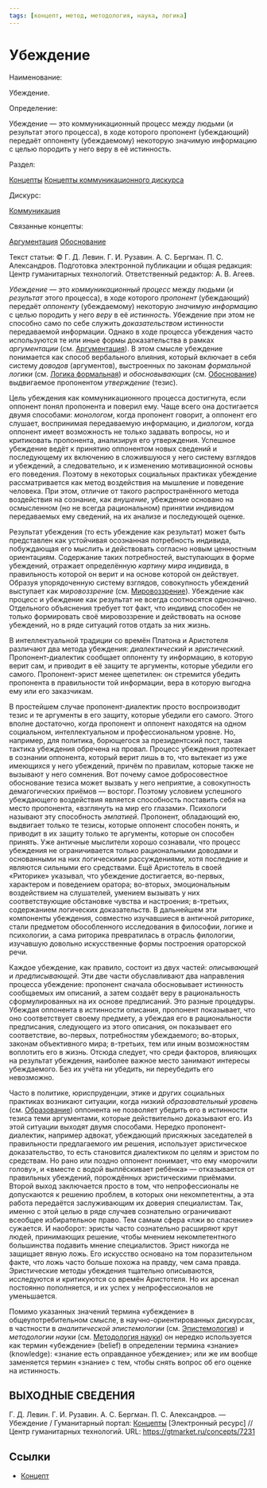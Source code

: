```yaml
---
tags: [концепт, метод, методология, наука, логика]
---
```

# Убеждение

Наименование:

Убеждение.

Определение:

Убеждение — это коммуникационный процесс между людьми (и результат этого процесса), в ходе которого пропонент (убеждающий) передаёт оппоненту (убеждаемому) некоторую значимую информацию с целью породить у него веру в её истинность.

Раздел:

[Концепты](https://gtmarket.ru/concepts/)  [Концепты коммуникационного дискурса](https://gtmarket.ru/concepts/media-concepts)

Дискурс:

[Коммуникация](https://gtmarket.ru/concepts/7132)

Связанные концепты:

[Аргументация](https://gtmarket.ru/concepts/7226) [Обоснование](https://gtmarket.ru/concepts/7097)

Текст статьи: © Г. Д. Левин. Г. И. Рузавин. А. С. Бергман. П. С. Александров. Подготовка электронной публикации и общая редакция: Центр гуманитарных технологий. Ответственный редактор: А. В. Агеев.

_Убеждение_ — это _коммуникационный процесс_ между людьми (и _результат_ этого процесса), в ходе которого _пропонент_ (убеждающий) передаёт _оппоненту_ (убеждаемому) некоторую _значимую информацию_ с целью породить у него _веру_ в её _истинность_. Убеждение при этом не способно само по себе служить _доказательством_ истинности передаваемой информации. Однако в ходе процесса убеждения часто используются те или иные формы доказательства в рамках _аргументации_ (см. [Аргументация](https://gtmarket.ru/concepts/7226)). В этом смысле убеждение понимается как способ вербального влияния, который включает в себя систему _доводов_ (аргументов), выстроенных по законам _формальной логики_ (см. [Логика формальная](https://gtmarket.ru/concepts/7028)) и _обосновывающих_ (см. [Обоснование](https://gtmarket.ru/concepts/7097)) выдвигаемое пропонентом _утверждение_ (тезис).

Цель убеждения как коммуникационного процесса достигнута, если оппонент понял пропонента и поверил ему. Чаще всего она достигается двумя способами: _монологом_, когда пропонент говорит, а оппонент его слушает, воспринимая передаваемую информацию, и _диалогом_, когда оппонент имеет возможность не только задавать вопросы, но и критиковать пропонента, анализируя его утверждения. Успешное убеждение ведёт к принятию оппонентом новых сведений и последующему их включению в сложившуюся у него систему взглядов и убеждений, а следовательно, и к изменению мотивационной основы его поведения. Поэтому в некоторых социальных практиках убеждение рассматривается как метод воздействия на мышление и поведение человека. При этом, отличие от такого распространённого метода воздействия на сознание, как _внушение_, убеждение основано на осмысленном (но не всегда рациональном) принятии индивидом передаваемых ему сведений, на их анализе и последующей оценке.

Результат убеждения (то есть убеждение как результат) может быть представлен как устойчивая осознанная потребность индивида, побуждающая его мыслить и действовать согласно новым ценностным ориентациям. Содержание таких потребностей, выступающих в форме убеждений, отражает определённую _картину мира_ индивида, в правильность которой он верит и на основе которой он действует. Образуя упорядоченную систему взглядов, совокупность убеждений выступает как _мировоззрение_ (см. [Мировоззрение](https://gtmarket.ru/concepts/7105)). Убеждение как процесс и убеждение как результат не всегда соотносятся однозначно. Отдельного объяснения требует тот факт, что индивид способен не только формировать своё мировоззрение и действовать на основе убеждений, но в ряде ситуаций готов отдать за них жизнь.

В интеллектуальной традиции со времён Платона и Аристотеля различают два метода убеждения: _диалектический_ и _эристический_. Пропонент-диалектик сообщает оппоненту ту информацию, в которую верит сам, и приводит в её защиту те аргументы, которые убедили его самого. Пропонент-эрист менее щепетилен: он стремится убедить пропонента в правильности той информации, вера в которую выгодна ему или его заказчикам.

В простейшем случае пропонент-диалектик просто воспроизводит тезис и те аргументы в его защиту, которые убедили его самого. Этого вполне достаточно, когда пропонент и оппонент находятся на одном социальном, интеллектуальном и профессиональном уровне. Но, например, для политика, борющегося за президентский пост, такая тактика убеждения обречена на провал. Процесс убеждения протекает в сознании оппонента, который верит лишь в то, что вытекает из уже имеющихся у него убеждений, причём по правилам, которые также не вызывают у него сомнения. Вот почему самое добросовестное обоснование тезиса может вызвать у него неприятие, а совокупность демагогических приёмов — восторг. Поэтому условием успешного убеждающего воздействия является способность поставить себя на место пропонента, «взглянуть на мир его глазами». Психологи называют эту способность _эмпатией_. Пропонент, обладающий ею, выдвигает только те тезисы, которые оппонент способен понять, и приводит в их защиту только те аргументы, которые он способен принять. Уже античные мыслители хорошо сознавали, что процесс убеждения не ограничивается только рациональными доводами и основанными на них логическими рассуждениями, хотя последние и являются сильными его средствами. Ещё Аристотель в своей «Риторике» указывал, что убеждение достигается, во-первых, характером и поведением оратора; во-вторых, эмоциональным воздействием на слушателей, умением вызывать у них соответствующие обстановке чувства и настроения; в-третьих, содержанием логических доказательств. В дальнейшем эти компоненты убеждения, совместно изучавшиеся в античной _риторике_, стали предметом обособленного исследования в философии, логике и психологии, а сама риторика превратилась в отрасль филологии, изучавшую довольно искусственные формы построения ораторской речи.

Каждое убеждение, как правило, состоит из двух частей: _описывающей_ и _предписывающей_. Эти две части обуславливают два направления процесса убеждение: пропонент сначала обосновывает истинность сообщаемых им описаний, а затем создаёт веру в рациональность сформулированных на их основе предписаний. Это разные процедуры. Убеждая оппонента в истинности описания, пропонент показывает, что оно соответствует своему предмету, а убеждая его в рациональности предписания, следующего из этого описания, он показывает его соответствие, во-первых, потребностям убеждаемого; во-вторых, законам объективного мира; в-третьих, тем или иным возможностям воплотить его в жизнь. Отсюда следует, что среди факторов, влияющих на результат убеждения, наиболее важное место занимают интересы убеждаемого. Без их учёта ни убедить, ни переубедить его невозможно.

Часто в политике, юриспруденции, этике и других социальных практиках возникают ситуации, когда низкий _образовательный уровень_ (см. [Образование](https://gtmarket.ru/concepts/7122)) оппонента не позволяет убедить его в истинности тезиса теми аргументами, которые действительно доказывают его. Из этой ситуации выходят двумя способами. Нередко пропонент-диалектик, например адвокат, убеждающий присяжных заседателей в правильности предлагаемого им решения, использует эристическое доказательство, то есть становится диалектиком по целям и эристом по средствам. Но рано или поздно оппонент понимает, что ему «морочили голову», и «вместе с водой выплёскивает ребёнка» — отказывается от правильных убеждений, порождённых эристическими приёмами. Второй выход заключается просто в том, что непрофессионалы не допускаются к решению проблем, в которых они некомпетентны, а эта работа передаётся заслуживающим их доверия специалистам. Так, именно с этой целью в ряде случаев сознательно ограничивают всеобщее избирательное право. Тем самым сфера «лжи во спасение» сужается. И наоборот: эристы часто сознательно расширяют крут людей, принимающих решение, чтобы мнением некомпетентного большинства подавить мнение специалистов. Эрист никогда не защищает явную ложь. Его искусство основано на том поразительном факте, что ложь часто больше похожа на правду, чем сама правда. Эристические методы убеждения тщательно описываются, исследуются и критикуются со времён Аристотеля. Но их арсенал постоянно пополняется, и их успех у непрофессионалов не уменьшается.

Помимо указанных значений термина «убеждение» в общеупотребительном смысле, в научно-ориентированных дискурсах, в частности в _аналитической эпистемологии_ (см. [Эпистемология](https://gtmarket.ru/concepts/7119)) и _методологии науки_ (см. [Методология науки](https://gtmarket.ru/concepts/6872)) он нередко используется как термин «убеждение» (belief) в определении термина «знание» (knowledge): «знание есть оправданное убеждение»; или же им вообще заменяется термин «знание» с тем, чтобы снять вопрос об его оценке на истинность.

## ВЫХОДНЫЕ СВЕДЕНИЯ

Г. Д. Левин. Г. И. Рузавин. А. С. Бергман. П. С. Александров. — Убеждение / Гуманитарный портал: [Концепты](https://gtmarket.ru/concepts/) [Электронный ресурс] // Центр гуманитарных технологий. URL: <https://gtmarket.ru/concepts/7231>

## Ссылки

* [Концепт](Концепт.md)
